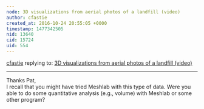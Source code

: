 ```yaml
---
node: 3D visualizations from aerial photos of a landfill (video)
author: cfastie
created_at: 2016-10-24 20:55:05 +0000
timestamp: 1477342505
nid: 13640
cid: 15724
uid: 554
---
```




[cfastie](../profile/cfastie) replying to: [3D visualizations from aerial photos of a landfill (video)](../notes/cfastie/10-23-2016/3d-visualizations-from-aerial-photos-of-a-landfill-video)

----
Thanks Pat,  
I recall that you might have tried Meshlab with this type of data. Were you able to do some quantitative analysis (e.g., volume) with Meshlab or some other program?